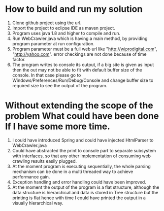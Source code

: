 How to build and run my solution
================================
1. Clone github project using the url.
2. Import the project to eclipse IDE as maven project.
3. Program uses java 1.8 and higher to compile and run.
3. Run WebCrawler.java which is having a main method, by providing program parameter at run configuration.
4. Program parameter must be a full web url like "http://wiprodigital.com", "http://yahoo.com".
   error checkings are not done because of time factor.
4. The program writes to console its output, if a big site is given as input then the out may not be able to fit 
   with default buffer size of the console. In that case please go to Windows/Preferences/Run/Debug/Console
   and change buffer size to required size to see the output of the program.
   
   
   
Without extending the scope of the problem What could have been done If I have some more time.
==============================================================================================
1. I could have introduced Spring and could have injected HtmlParser to WebCrawler.java
2. Could have abstracted the print to console part to separate subsystem with interfaces, so that
   any other implementation of consuming web crawling results easily plugged.
3. At the moment program is executing sequentially, the whole parsing mechanism can be done in a multi threaded way
   to achieve performance gain.
4. Exception handling and error handling could have been improved.
4. At the moment the output of the program is a flat structure, although the data structure is hierarchical and 
   data is stored in Tree structure but the printing is flat hence with time I could have printed the output in a 
   visually hierarchical way.   

   
   
     
